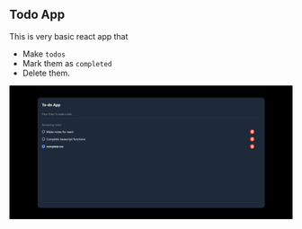 ## Todo App

This is very basic react app that

- Make `todos`
- Mark them as `completed`
- Delete them.

![Preview](./public//images/preview.png)
